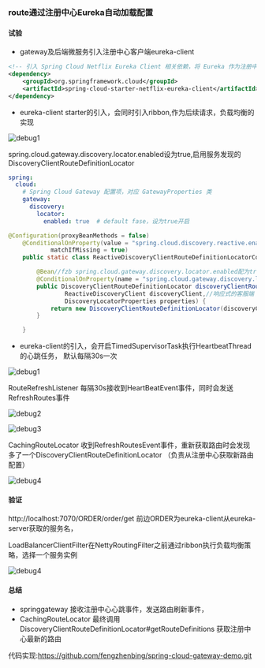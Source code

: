### route通过注册中心Eureka自动加载配置

#### 试验
* gateway及后端微服务引入注册中心客户端eureka-client
```xml
<!-- 引入 Spring Cloud Netflix Eureka Client 相关依赖，将 Eureka 作为注册中心的客户端，并实现对其的自动配置 -->
<dependency>
    <groupId>org.springframework.cloud</groupId>
    <artifactId>spring-cloud-starter-netflix-eureka-client</artifactId>
</dependency>
```

* eureka-client starter的引入，会同时引入ribbon,作为后续请求，负载均衡的实现

![debug1](https://uploader.shimo.im/f/MZx0gOPx4GKaj08R.png)

spring.cloud.gateway.discovery.locator.enabled设为true,启用服务发现的DiscoveryClientRouteDefinitionLocator 
```yaml
spring:
  cloud:
    # Spring Cloud Gateway 配置项，对应 GatewayProperties 类
    gateway:
      discovery:
        locator:
          enabled: true  # default fase，设为true开启
```
 

 
```java
@Configuration(proxyBeanMethods = false)
	@ConditionalOnProperty(value = "spring.cloud.discovery.reactive.enabled",//fzb 默认使用响应式的方式
			matchIfMissing = true)
	public static class ReactiveDiscoveryClientRouteDefinitionLocatorConfiguration {

		@Bean//fzb spring.cloud.gateway.discovery.locator.enabled配为true时，才开启DiscoveryClientRouteDefinitionLocator
		@ConditionalOnProperty(name = "spring.cloud.gateway.discovery.locator.enabled")
		public DiscoveryClientRouteDefinitionLocator discoveryClientRouteDefinitionLocator(
				ReactiveDiscoveryClient discoveryClient,//响应式的客服端 Eureka就是 EurekaReactiveDiscoveryClient
				DiscoveryLocatorProperties properties) {
			return new DiscoveryClientRouteDefinitionLocator(discoveryClient, properties);
		}

	}
``` 

* eureka-client的引入，会开启TimedSupervisorTask执行HeartbeatThread的心跳任务， 默认每隔30s一次

 ![debug1](https://uploader.shimo.im/f/x60sLVLfrLQmC36k.png)


RouteRefreshListener 每隔30s接收到HeartBeatEvent事件，同时会发送RefreshRoutes事件

 ![debug2](https://uploader.shimo.im/f/hdmlMCqefd5aWrq2.png)
 
  ![debug3](https://uploader.shimo.im/f/90UdYJQHrsyeRSaz.png)
 

CachingRouteLocator 收到RefreshRoutesEvent事件，重新获取路由时会发现多了一个DiscoveryClientRouteDefinitionLocator （负责从注册中心获取新路由配置）

  ![debug4](https://uploader.shimo.im/f/PmorG5ntQ7071SYS.png)

#### 验证
http://localhost:7070/ORDER/order/get 前边ORDER为eureka-client从eureka-server获取的服务名， 

LoadBalancerClientFilter在NettyRoutingFilter之前通过ribbon执行负载均衡策略，选择一个服务实例
 
 ![debug4](https://uploader.shimo.im/f/W8LzupCwO9equfTJ.png)

#### 总结
* springgateway 接收注册中心心跳事件，发送路由刷新事件，
* CachingRouteLocator 最终调用DiscoveryClientRouteDefinitionLocator#getRouteDefinitions 获取注册中心最新的路由

代码实现:https://github.com/fengzhenbing/spring-cloud-gateway-demo.git